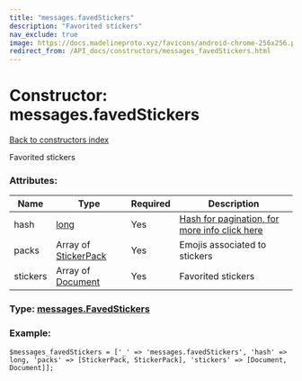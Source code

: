 ```yaml
---
title: "messages.favedStickers"
description: "Favorited stickers"
nav_exclude: true
image: https://docs.madelineproto.xyz/favicons/android-chrome-256x256.png
redirect_from: /API_docs/constructors/messages_favedStickers.html
---
```

# Constructor: messages.favedStickers  
[Back to constructors index](/API_docs/constructors/index.html)



Favorited stickers

### Attributes:

| Name     |    Type       | Required | Description |
|----------|---------------|----------|-------------|
|hash|[long](/API_docs/types/long.html) | Yes|[Hash for pagination, for more info click here](https://core.telegram.org/api/offsets#hash-generation)|
|packs|Array of [StickerPack](/API_docs/types/StickerPack.html) | Yes|Emojis associated to stickers|
|stickers|Array of [Document](/API_docs/types/Document.html) | Yes|Favorited stickers|



### Type: [messages.FavedStickers](/API_docs/types/messages.FavedStickers.html)


### Example:

```
$messages_favedStickers = ['_' => 'messages.favedStickers', 'hash' => long, 'packs' => [StickerPack, StickerPack], 'stickers' => [Document, Document]];
```  
